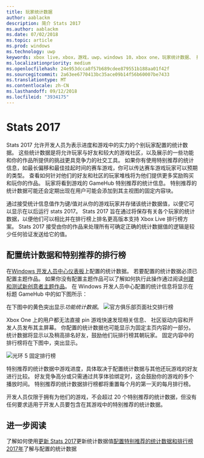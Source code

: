```yaml
---
title: 玩家统计数据
author: aablackm
description: 简介 Stats 2017
ms.author: aablackm
ms.date: 07/02/2018
ms.topic: article
ms.prod: windows
ms.technology: uwp
keywords: xbox live，xbox，游戏，uwp，windows 10，xbox one，玩家统计数据、 排行榜，统计数据 2017
ms.localizationpriority: medium
ms.openlocfilehash: 24e953dcca8f57b689cdee879551b188aa01f42f
ms.sourcegitcommit: 2a63ee6770413bc35ace09b14f56b60007be7433
ms.translationtype: MT
ms.contentlocale: zh-CN
ms.lasthandoff: 09/12/2018
ms.locfileid: "3934175"
---
```

# <a name="stats-2017"></a>Stats 2017

Stats 2017 允许开发人员为表示进度和游戏中的实力的个别玩家配置的统计数据。 这些统计数据是将允许玩家与好友和较大的游戏社区，以及展示的一些功能和你的作品所提供的挑战更具竞争力的社交工具。 如果你有使用特别推荐的统计信息，如最长偏移和最佳挂起时间的赛车游戏，你可以传达赛车游戏玩家可以预期的类型。 查看如何针对他们的好友和社区的玩家堆栈将为他们提供更多奖励购买和玩你的作品。 玩家将看到游戏的 GameHub 特别推荐的统计信息。 特别推荐的统计数据可能还会定期出现在用户可能会添加到其主视图的固定内容块。

通过接受统计信息值作为键/值对从你的游戏玩家并存储该统计数据值，以便它可以显示在以后运行 stats 2017。 Stats 2017 旨在通过将保存有关各个玩家的统计数据，以便他们可以相比并在排行榜上排名更高版本支持 Xbox Live 排行榜方案。 Stats 2017 接受由你的作品来处理所有可确定正确的统计数据值的逻辑是较少任何验证发送给它的值。

## <a name="configured-stats-and-featured-leaderboards"></a>配置统计数据和特别推荐的排行榜

在[Windows 开发人员中心仪表板](https://developer.microsoft.com/en-us/dashboard/windows/overview)上配置的统计数据。 若要配置的统计数据必须已配置主题作品。 如果你没有配置主题作品可以了解如何执行此操作通过阅读[创建和测试新创意者主题作品](../get-started-with-creators/create-and-test-a-new-creators-title.md)。  在 Windows 开发人员中心配置的统计信息将显示在标题 GameHub 中的如下图所示：

在下图中的黄色突出显示*功能统计数据*。
![官方俱乐部页面社交排行榜](../images/omega/gamehub_featuredstats.png)


Xbox One 上的用户都无法直接 pin 游戏快速发现相关信息、 社区驱动内容和开发人员发布其主屏幕。 你配置的统计数据也可能显示为固定主页内容的一部分。 统计数据将显示以及稍高排名好友，鼓励他们玩排行榜其朝玩家。 固定内容中的排行榜将在下图中，突出显示。

![光环 5 固定排行榜](../images/stats/Halo_5_Pinned_Leaderboard.png)

特别推荐的统计数据中游戏进度，具体取决于配置统计数据与其他还玩游戏的好友进行比较。 好友竞争高分或只需通过共享体验绑定时，这会鼓励你的游戏的多个播放时间。 特别推荐的统计数据排行榜都将重置每个月的第一天的每月排行榜。

开发人员仅限于拥有为他们的游戏，不会超过 20 个特别推荐的统计数据，但没有任何要求适用于开发人员要包含在其游戏中的特别推荐的统计数据。

## <a name="further-reading"></a>进一步阅读
了解如何使用[更新 Stats 2017](player-stats-updating.md)更新统计数据值[配置特别推荐的统计数据和排行榜 2017年](../configure-xbl/dev-center/featured-stats-and-leaderboards.md)了解与配置的统计数据